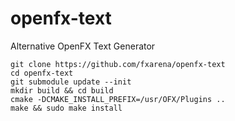 # openfx-text
Alternative OpenFX Text Generator

```
git clone https://github.com/fxarena/openfx-text
cd openfx-text
git submodule update --init
mkdir build && cd build
cmake -DCMAKE_INSTALL_PREFIX=/usr/OFX/Plugins ..
make && sudo make install
```
